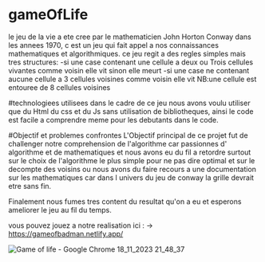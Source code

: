 # gameOfLife
le jeu de la vie a ete cree par le mathematicien John Horton Conway dans les annees 1970,
c est un jeu qui fait appel a nos connaissances mathematiques et algorithmiques.
ce jeu regit a des regles simples mais tres structures:
-si une case contenant une cellule a deux ou Trois cellules vivantes comme voisin elle vit sinon elle meurt 
-si une case ne contenant aucune cellule a 3 cellules voisines comme voisin elle vit 
NB:une cellule est entouree de 8 cellules voisines 

#technologiees utilisees
dans le cadre de ce jeu nous avons voulu utiliser que du Html du css et du Js sans utilisation de bibliotheques,
ainsi le code est facile a comprendre meme pour les debutants dans le code.

#Objectif et problemes confrontes 
L'Objectif principal de ce projet fut de challenger notre comprehension de l'algorithme car passionnes d' algorithme 
et de mathematiques et nous avons eu du fil a retordre surtout sur le choix de l'algorithme le plus simple pour 
ne pas dire optimal et sur le decompte des voisins ou nous avons du faire recours a une documentation sur les
mathematiques car dans l univers du jeu de conway la grille devrait etre sans fin.


Finalement nous fumes tres content du resultat qu'on a eu et esperons ameliorer le jeu au fil du temps.

vous pouvez jouez a notre realisation ici : -> https://gameofbadman.netlify.app/

![Game of life - Google Chrome 18_11_2023 21_48_37](https://github.com/MouhamedNoire/gameOfLife/assets/96782429/e2a923d5-ae65-477e-b251-e0654a27f2fe)
